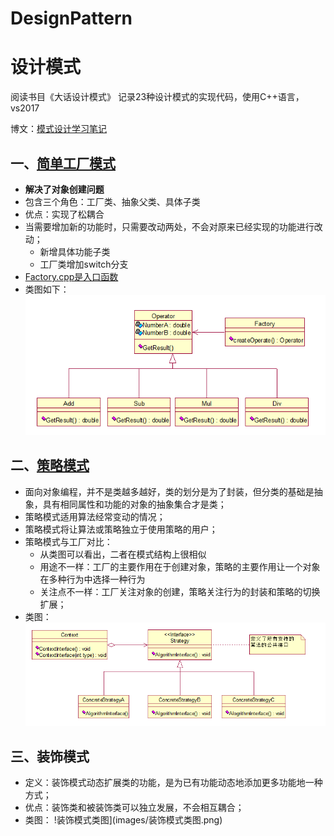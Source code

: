 ﻿# DesignPattern

# 设计模式

阅读书目《大话设计模式》
记录23种设计模式的实现代码，使用C++语言，vs2017

博文：[模式设计学习笔记](https://chengchengzi.github.io/2019/06/07/模式设计学习笔记/)

## 一、[简单工厂模式](SimpleFactory)

- **解决了对象创建问题**
- 包含三个角色：工厂类、抽象父类、具体子类
- 优点：实现了松耦合
- 当需要增加新的功能时，只需要改动两处，不会对原来已经实现的功能进行改动；
	- 新增具体功能子类
	- 工厂类增加switch分支
- [Factory.cpp是入口函数](SimpleFactory/Factory.cpp)
- 类图如下：
	![简单工厂类图](images/简单工厂模式类图.png)

## 二、[策略模式](Strategy)
- 面向对象编程，并不是类越多越好，类的划分是为了封装，但分类的基础是抽象，具有相同属性和功能的对象的抽象集合才是类；
- 策略模式适用算法经常变动的情况；
- 策略模式将让算法或策略独立于使用策略的用户；
- 策略模式与工厂对比：
	- 从类图可以看出，二者在模式结构上很相似
	- 用途不一样：工厂的主要作用在于创建对象，策略的主要作用让一个对象在多种行为中选择一种行为
	- 关注点不一样：工厂关注对象的创建，策略关注行为的封装和策略的切换扩展；
- 类图：
	![策略模式类图](images/策略模式类图.png)

## 三、装饰模式
- 定义：装饰模式动态扩展类的功能，是为已有功能动态地添加更多功能地一种方式；
- 优点：装饰类和被装饰类可以独立发展，不会相互耦合；
- 类图：
	!装饰模式类图](images/装饰模式类图.png)

